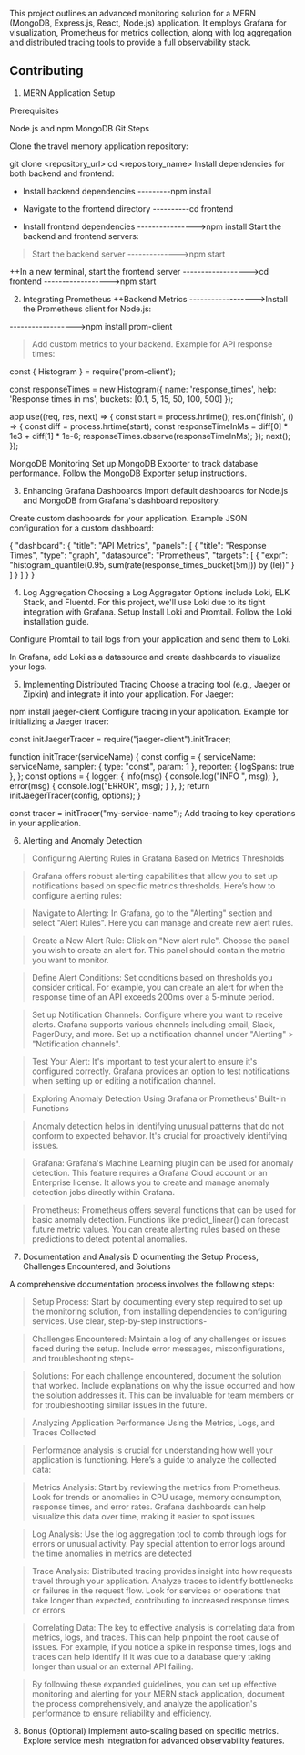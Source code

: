This project outlines an advanced monitoring solution for a MERN (MongoDB, Express.js, React, Node.js) application. It employs Grafana for visualization, Prometheus for metrics collection, along with log aggregation and distributed tracing tools to provide a full observability stack.
## Contributing




1. MERN Application Setup

Prerequisites

Node.js and npm
MongoDB
Git
Steps

Clone the travel memory application repository:

git clone <repository_url>
cd <repository_name>
Install dependencies for both backend and frontend:

+ Install backend dependencies
---------npm install

+ Navigate to the frontend directory
----------cd frontend

+ Install frontend dependencies
---------------->npm install
Start the backend and frontend servers:

> Start the backend server
-------------->npm start

++In a new terminal, start the frontend server
------------------>cd frontend
------------------>npm start

2. Integrating Prometheus
++Backend Metrics
------------------>Install the Prometheus client for Node.js:

------------------>npm install prom-client


> Add custom metrics to your backend. Example for API response times:

const { Histogram } = require('prom-client');

const responseTimes = new Histogram({
  name: 'response_times',
  help: 'Response times in ms',
  buckets: [0.1, 5, 15, 50, 100, 500]
});

app.use((req, res, next) => {
  const start = process.hrtime();
  res.on('finish', () => {
    const diff = process.hrtime(start);
    const responseTimeInMs = diff[0] * 1e3 + diff[1] * 1e-6;
    responseTimes.observe(responseTimeInMs);
  });
  next();
});

MongoDB Monitoring
Set up MongoDB Exporter to track database performance. Follow the MongoDB Exporter setup instructions.

3. Enhancing Grafana Dashboards
Import default dashboards for Node.js and MongoDB from Grafana's dashboard repository.

Create custom dashboards for your application. Example JSON configuration for a custom dashboard:

{
  "dashboard": {
    "title": "API Metrics",
    "panels": [
      {
        "title": "Response Times",
        "type": "graph",
        "datasource": "Prometheus",
        "targets": [
          { "expr": "histogram_quantile(0.95, sum(rate(response_times_bucket[5m])) by (le))" }
        ]
      }
    ]
  }
}

4. Log Aggregation
Choosing a Log Aggregator
Options include Loki, ELK Stack, and Fluentd. For this project, we'll use Loki due to its tight integration with Grafana.
Setup
Install Loki and Promtail. Follow the Loki installation guide.

Configure Promtail to tail logs from your application and send them to Loki.

In Grafana, add Loki as a datasource and create dashboards to visualize your logs.

5. Implementing Distributed Tracing
Choose a tracing tool (e.g., Jaeger or Zipkin) and integrate it into your application. For Jaeger:

npm install jaeger-client
Configure tracing in your application. Example for initializing a Jaeger tracer:

const initJaegerTracer = require("jaeger-client").initTracer;

function initTracer(serviceName) {
  const config = {
    serviceName: serviceName,
    sampler: { type: "const", param: 1 },
    reporter: { logSpans: true },
  };
  const options = {
    logger: {
      info(msg) { console.log("INFO ", msg); },
      error(msg) { console.log("ERROR", msg); }
    },
  };
  return initJaegerTracer(config, options);
}

const tracer = initTracer("my-service-name");
Add tracing to key operations in your application.

6. Alerting and Anomaly Detection
>Configuring Alerting Rules in Grafana Based on Metrics Thresholds

>Grafana offers robust alerting capabilities that allow you to set up notifications based on specific metrics thresholds. Here’s how to configure alerting rules:

>Navigate to Alerting: In Grafana, go to the "Alerting" section and select "Alert Rules". Here you can manage and create new alert rules.

>Create a New Alert Rule: Click on "New alert rule". Choose the panel you wish to create an alert for. This panel should contain the metric you want to monitor.

>Define Alert Conditions: Set conditions based on thresholds you consider critical. For example, you can create an alert for when the response time of an API exceeds 200ms over a 5-minute period.

>Set up Notification Channels: Configure where you want to receive alerts. Grafana supports various channels including email, Slack, PagerDuty, and more. Set up a notification channel under "Alerting" > "Notification channels".

>Test Your Alert: It's important to test your alert to ensure it's configured correctly. Grafana provides an option to test notifications when setting up or editing a notification channel.

>Exploring Anomaly Detection Using Grafana or Prometheus' Built-in Functions

>Anomaly detection helps in identifying unusual patterns that do not conform to expected behavior. It's crucial for proactively identifying issues.

>Grafana: Grafana's Machine Learning plugin can be used for anomaly detection. This feature requires a Grafana Cloud account or an Enterprise license. It allows you to create and manage anomaly detection jobs directly within Grafana.

>Prometheus: Prometheus offers several functions that can be used for basic anomaly detection. Functions like predict_linear() can forecast future metric values. You can create alerting rules based on these predictions to detect potential anomalies.

7. Documentation and Analysis
D
ocumenting the Setup Process, Challenges Encountered, and Solutions

A comprehensive documentation process involves the following steps:

>Setup Process: Start by documenting every step required to set up the monitoring solution, from installing dependencies to configuring services. Use clear, step-by-step instructions-

>Challenges Encountered: Maintain a log of any challenges or issues faced during the setup. Include error messages, misconfigurations, and troubleshooting steps-

>Solutions: For each challenge encountered, document the solution that worked. Include explanations on why the issue occurred and how the solution addresses it. This can be invaluable for team members or for troubleshooting similar issues in the future.

>Analyzing Application Performance Using the Metrics, Logs, and Traces Collected

>Performance analysis is crucial for understanding how well your application is functioning. Here’s a guide to analyze the collected data:

>Metrics Analysis: Start by reviewing the metrics from Prometheus. Look for trends or anomalies in CPU usage, memory consumption, response times, and error rates. Grafana dashboards can help visualize this data over time, making it easier to spot issues

>Log Analysis: Use the log aggregation tool to comb through logs for errors or unusual activity. Pay special attention to error logs around the time anomalies in metrics are detected

>Trace Analysis: Distributed tracing provides insight into how requests travel through your application. Analyze traces to identify bottlenecks or failures in the request flow. Look for services or operations that take longer than expected, contributing to increased response times or errors

>Correlating Data: The key to effective analysis is correlating data from metrics, logs, and traces. This can help pinpoint the root cause of issues. For example, if you notice a spike in response times, logs and traces can help identify if it was due to a database query taking longer than usual or an external API failing.

>By following these expanded guidelines, you can set up effective monitoring and alerting for your MERN stack application, document the process comprehensively, and analyze the application's performance to ensure reliability and efficiency.

8. Bonus (Optional)
Implement auto-scaling based on specific metrics.
Explore service mesh integration for advanced observability features.
